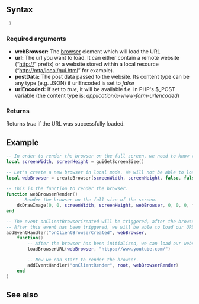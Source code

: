 Syntax
------

``` lua
 )
```

### Required arguments

-   **webBrowser:** The [browser](/docs/Element/Browser.md "wikilink") element which will load the URL
-   **url:** The url you want to load. It can either contain a remote website (“<http://>” prefix) or a website stored within a local resource (“<http://mta/local/gui.html>” for example).
-   **postData:** The post data passed to the website. Its content type can be any type (e.g. JSON) if urlEncoded is set to *false*
-   **urlEncoded:** If set to *true*, it will be available f.e. in PHP's $\_POST variable (the content type is: *application/x-www-form-urlencoded*)

### Returns

Returns *true* if the URL was successfully loaded.

Example
-------

``` lua
-- In order to render the browser on the full screen, we need to know the dimensions.
local screenWidth, screenHeight = guiGetScreenSize()

-- Let's create a new browser in local mode. We will not be able to load an external URL.
local webBrowser = createBrowser(screenWidth, screenHeight, false, false)
    
-- This is the function to render the browser.
function webBrowserRender()
    -- Render the browser on the full size of the screen.
    dxDrawImage(0, 0, screenWidth, screenHeight, webBrowser, 0, 0, 0, tocolor(255,255,255,255), true)
end

-- The event onClientBrowserCreated will be triggered, after the browser has been initialized.
-- After this event has been triggered, we will be able to load our URL and start drawing.
addEventHandler("onClientBrowserCreated", webBrowser, 
    function()
        -- After the browser has been initialized, we can load our website.
        loadBrowserURL(webBrowser, "https://www.youtube.com/")

        -- Now we can start to render the browser.
        addEventHandler("onClientRender", root, webBrowserRender)
    end
)
```

See also
--------
